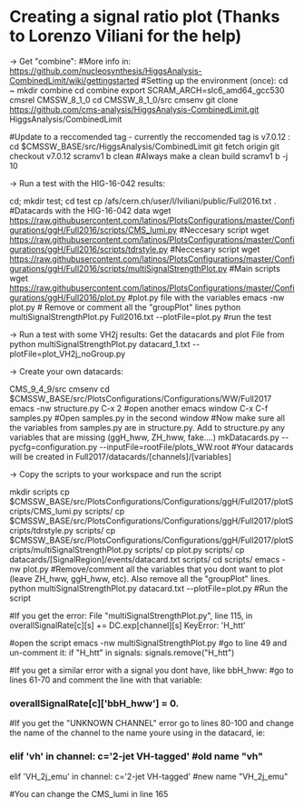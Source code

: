  # Creating a signal ratio plot (Thanks to Lorenzo Viliani for the help)
 
-> Get "combine": 
#More info in: https://github.com/nucleosynthesis/HiggsAnalysis-CombinedLimit/wiki/gettingstarted
#Setting up the environment (once):
cd ~
mkdir combine
cd combine
export SCRAM_ARCH=slc6_amd64_gcc530
cmsrel CMSSW_8_1_0
cd CMSSW_8_1_0/src
cmsenv
git clone https://github.com/cms-analysis/HiggsAnalysis-CombinedLimit.git HiggsAnalysis/CombinedLimit

#Update to a reccomended tag - currently the reccomended tag is v7.0.12 :
cd $CMSSW_BASE/src/HiggsAnalysis/CombinedLimit
git fetch origin
git checkout v7.0.12 
scramv1 b clean #Always make a clean build
scramv1 b -j 10

-> Run a test with the HIG-16-042 results:

cd; mkdir test; cd test
cp /afs/cern.ch/user/l/lviliani/public/Full2016.txt . #Datacards with the HIG-16-042 data
wget https://raw.githubusercontent.com/latinos/PlotsConfigurations/master/Configurations/ggH/Full2016/scripts/CMS_lumi.py #Neccesary script 
wget https://raw.githubusercontent.com/latinos/PlotsConfigurations/master/Configurations/ggH/Full2016/scripts/tdrstyle.py #Neccesary script
wget https://raw.githubusercontent.com/latinos/PlotsConfigurations/master/Configurations/ggH/Full2016/scripts/multiSignalStrengthPlot.py #Main scripts
wget https://raw.githubusercontent.com/latinos/PlotsConfigurations/master/Configurations/ggH/Full2016/plot.py #plot.py file with the variables
emacs -nw plot.py  # Remove or comment all the "groupPlot" lines
python multiSignalStrengthPlot.py Full2016.txt --plotFile=plot.py #run the test

-> Run a test with some VH2j results:
Get the datacards and plot File from 
python multiSignalStrengthPlot.py datacard_1.txt --plotFile=plot_VH2j_noGroup.py

-> Create your own datacards:

CMS_9_4_9/src
cmsenv
cd $CMSSW_BASE/src/PlotsConfigurations/Configurations/WW/Full2017
emacs -nw structure.py
C-x 2 #open another emacs window
C-x C-f samples.py #Open samples.py in the second window
#Now make sure all the variables from samples.py are in structure.py. Add to structure.py any variables that are missing (ggH_hww, ZH_hww, fake....)
mkDatacards.py --pycfg=configuration.py --inputFile=rootFile/plots_WW.root 
#Your datacards will be created in Full2017/datacards/[channels]/[variables]

-> Copy the scripts to your workspace and run the script

mkdir scripts
cp $CMSSW_BASE/src/PlotsConfigurations/Configurations/ggH/Full2017/plotScripts/CMS_lumi.py   scripts/
cp $CMSSW_BASE/src/PlotsConfigurations/Configurations/ggH/Full2017/plotScripts/tdrstyle.py   scripts/
cp $CMSSW_BASE/src/PlotsConfigurations/Configurations/ggH/Full2017/plotScripts/multiSignalStrengthPlot.py    scripts/
cp plot.py scripts/
cp datacards/[SignalRegion]/events/datacard.txt scripts/
cd scripts/
emacs -nw plot.py #Remove/comment all the variables that you dont want to plot (leave ZH_hww, ggH_hww, etc). Also remove all the "groupPlot" lines.
python multiSignalStrengthPlot.py datacard.txt --plotFile=plot.py #Run the script

#If you get the error:
File "multiSignalStrengthPlot.py", line 115, in <module>
    overallSignalRate[c][s] +=  DC.exp[channel][s]
KeyError: 'H_htt'

#open the script
emacs -nw multiSignalStrengthPlot.py
#go to line 49 and un-comment it:
if "H_htt"  in signals: signals.remove("H_htt") 

#If you get a similar error with a signal you dont have, like bbH_hww:
#go to lines 61-70 and comment the line with that variable:
 ###  overallSignalRate[c]['bbH_hww'] = 0.

#If you get the "UNKNOWN CHANNEL" error go to lines 80-100 and change the name of the channel to the name youre using in the datacard, ie:
 ### elif 'vh' in channel: c='2-jet VH-tagged'  #old name "vh"
  elif 'VH_2j_emu' in channel: c='2-jet VH-tagged' #new name "VH_2j_emu"

#You can change the CMS_lumi in line 165
